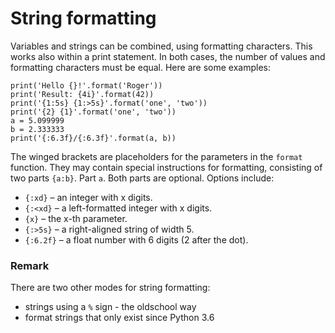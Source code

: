 
# String formatting

Variables and strings can be combined, using formatting characters. This works also within a print statement. In both cases, the number of values and formatting characters must be equal. Here are some examples:

    print('Hello {}!'.format('Roger'))
    print('Result: {4i}'.format(42))
    print('{1:5s} {1:>5s}'.format('one', 'two'))
    print('{2} {1}'.format('one', 'two'))
    a = 5.099999
    b = 2.333333
    print('{:6.3f}/{:6.3f}'.format(a, b))

The winged brackets are placeholders for the parameters in the `format` function. They may contain special instructions for formatting, consisting of two parts `{a:b}`. Part `a`. Both parts are optional. Options include:

* `{:xd}` – an integer with x digits.
* `{:<xd}` – a left-formatted integer with x digits.
* `{x}` – the x-th parameter.
* `{:>5s}` – a right-aligned string of width 5.
* `{:6.2f}` – a float number with 6 digits (2 after the dot).

### Remark

There are two other modes for string formatting:

* strings using a `%` sign - the oldschool way
* format strings that only exist since Python 3.6

